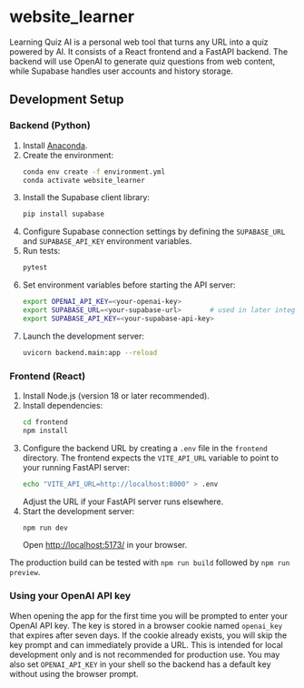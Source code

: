 # website_learner

Learning Quiz AI is a personal web tool that turns any URL into a quiz powered by AI.
It consists of a React frontend and a FastAPI backend. The backend will use OpenAI to
generate quiz questions from web content, while Supabase handles user accounts and
history storage.

## Development Setup

### Backend (Python)
1. Install [Anaconda](https://www.anaconda.com/products/distribution).
2. Create the environment:
   ```bash
   conda env create -f environment.yml
   conda activate website_learner
   ```
3. Install the Supabase client library:
   ```bash
   pip install supabase
   ```
4. Configure Supabase connection settings by defining the `SUPABASE_URL` and
   `SUPABASE_API_KEY` environment variables.
5. Run tests:
   ```bash
   pytest
   ```
4. Set environment variables before starting the API server:
   ```bash
   export OPENAI_API_KEY=<your-openai-key>
   export SUPABASE_URL=<your-supabase-url>       # used in later integrations
   export SUPABASE_API_KEY=<your-supabase-api-key>
   ```
5. Launch the development server:
   ```bash
   uvicorn backend.main:app --reload
   ```

### Frontend (React)
1. Install Node.js (version 18 or later recommended).
2. Install dependencies:
   ```bash
   cd frontend
   npm install
   ```
3. Configure the backend URL by creating a `.env` file in the `frontend`
   directory. The frontend expects the `VITE_API_URL` variable to point to
   your running FastAPI server:
   ```bash
   echo "VITE_API_URL=http://localhost:8000" > .env
   ```
   Adjust the URL if your FastAPI server runs elsewhere.
4. Start the development server:
   ```bash
   npm run dev
   ```
   Open <http://localhost:5173/> in your browser.

The production build can be tested with `npm run build` followed by
`npm run preview`.

### Using your OpenAI API key

When opening the app for the first time you will be prompted to enter your
OpenAI API key. The key is stored in a browser cookie named `openai_key` that
expires after seven days. If the cookie already exists, you will skip the key
prompt and can immediately provide a URL. This is intended for local
development only and is not recommended for production use. You may also set
`OPENAI_API_KEY` in your shell so the backend has a default key without using
the browser prompt.

